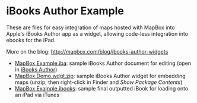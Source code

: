 # iBooks Author Example

These are files for easy integration of maps hosted with MapBox into Apple's iBooks Author app as a widget, allowing code-less integration into ebooks for the iPad. 

More on the blog: http://mapbox.com/blog/ibooks-author-widgets

 * [MapBox Example.iba](http://mapbox.s3.amazonaws.com/ibooks-author-example/MapBox%20Example.iba): sample iBooks Author document for editing (open in [iBooks Author](https://itunes.apple.com/us/app/ibooks-author/id490152466?mt=12))
 * [MapBox Demo.wdgt.zip](http://mapbox.s3.amazonaws.com/ibooks-author-example/MapBox%20Demo.wdgt.zip): sample iBooks Author widget for embedding maps (unzip, then right-click in Finder and *Show Package Contents*)
 * [MapBox Example.ibooks](http://mapbox.s3.amazonaws.com/ibooks-author-example/MapBox%20Example.ibooks): sample final outputted iBook for loading onto an iPad via iTunes
